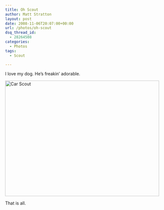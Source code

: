 ```yaml
---
title: Oh Scout
author: Matt Stratton
layout: post
date: 2008-11-06T20:07:00+00:00
url: /photos/oh-scout
dsq_thread_id:
  - 28264508
categories:
  - Photos
tags:
  - Scout

---
```

I love my dog. He&#8217;s freakin&#8217; adorable.

[<img src="https://farm1.static.flickr.com/104/305180243_3dadb9fbd6.jpg" alt="Car Scout" width="500" height="375" />][1]

That is all.

 [1]: https://www.flickr.com/photos/mugsy/305180243/ "Car Scout by Matt Stratton, on Flickr"